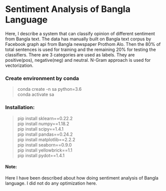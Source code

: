 # Sentiment Analysis of Bangla Language

Here, I describe a system that can classify opinion of different sentiment from Bangla text. The data has manually built on Bangla text corpus by Facebook graph api from Bangla newspaper Prothom Alo. Then the 80% of total sentences is used for training and the remaining 20% for testing the classifiers. There are 3 categories are used as labels. They are positive(pos), negative(neg) and neutral. N-Gram approach is used for vectorization.

### Create environment by conda
> conda create -n sa python=3.6<br/>
> conda activate sa<br/>

### Installation:
> pip install sklearn==0.22.2<br/>
> pip install numpy==1.18.2<br/>
> pip install scipy==1.4.1<br/>
> pip install pandas==0.24.2<br/>
> pip install matplotlib==2.2.2<br/>
> pip install seaborn==0.9.0<br/>
> pip install yellowbrick==1.1<br/>
> pip install pydot==1.4.1<br/>


#### Note:
Here I have been described about how doing sentiment analysis of Bangla language. I did not do any optimization here.
